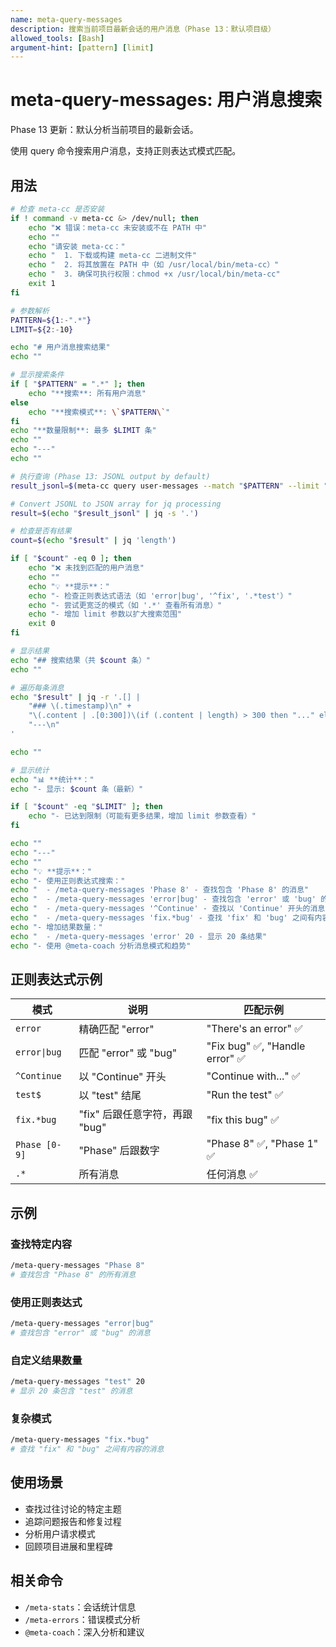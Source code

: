 ```yaml
---
name: meta-query-messages
description: 搜索当前项目最新会话的用户消息（Phase 13：默认项目级）
allowed_tools: [Bash]
argument-hint: [pattern] [limit]
---
```


# meta-query-messages: 用户消息搜索

Phase 13 更新：默认分析当前项目的最新会话。

使用 query 命令搜索用户消息，支持正则表达式模式匹配。

## 用法

```bash
# 检查 meta-cc 是否安装
if ! command -v meta-cc &> /dev/null; then
    echo "❌ 错误：meta-cc 未安装或不在 PATH 中"
    echo ""
    echo "请安装 meta-cc："
    echo "  1. 下载或构建 meta-cc 二进制文件"
    echo "  2. 将其放置在 PATH 中（如 /usr/local/bin/meta-cc）"
    echo "  3. 确保可执行权限：chmod +x /usr/local/bin/meta-cc"
    exit 1
fi

# 参数解析
PATTERN=${1:-".*"}
LIMIT=${2:-10}

echo "# 用户消息搜索结果"
echo ""

# 显示搜索条件
if [ "$PATTERN" = ".*" ]; then
    echo "**搜索**: 所有用户消息"
else
    echo "**搜索模式**: \`$PATTERN\`"
fi
echo "**数量限制**: 最多 $LIMIT 条"
echo ""
echo "---"
echo ""

# 执行查询 (Phase 13: JSONL output by default)
result_jsonl=$(meta-cc query user-messages --match "$PATTERN" --limit "$LIMIT" --sort-by timestamp --reverse 2>/dev/null)

# Convert JSONL to JSON array for jq processing
result=$(echo "$result_jsonl" | jq -s '.')

# 检查是否有结果
count=$(echo "$result" | jq 'length')

if [ "$count" -eq 0 ]; then
    echo "❌ 未找到匹配的用户消息"
    echo ""
    echo "💡 **提示**："
    echo "- 检查正则表达式语法（如 'error|bug', '^fix', '.*test'）"
    echo "- 尝试更宽泛的模式（如 '.*' 查看所有消息）"
    echo "- 增加 limit 参数以扩大搜索范围"
    exit 0
fi

# 显示结果
echo "## 搜索结果（共 $count 条）"
echo ""

# 遍历每条消息
echo "$result" | jq -r '.[] |
    "### \(.timestamp)\n" +
    "\(.content | .[0:300])\(if (.content | length) > 300 then "..." else "" end)\n" +
    "---\n"
'

echo ""

# 显示统计
echo "📊 **统计**："
echo "- 显示: $count 条（最新）"

if [ "$count" -eq "$LIMIT" ]; then
    echo "- 已达到限制（可能有更多结果，增加 limit 参数查看）"
fi

echo ""
echo "---"
echo ""
echo "💡 **提示**："
echo "- 使用正则表达式搜索："
echo "  - /meta-query-messages 'Phase 8' - 查找包含 'Phase 8' 的消息"
echo "  - /meta-query-messages 'error|bug' - 查找包含 'error' 或 'bug' 的消息"
echo "  - /meta-query-messages '^Continue' - 查找以 'Continue' 开头的消息"
echo "  - /meta-query-messages 'fix.*bug' - 查找 'fix' 和 'bug' 之间有内容的消息"
echo "- 增加结果数量："
echo "  - /meta-query-messages 'error' 20 - 显示 20 条结果"
echo "- 使用 @meta-coach 分析消息模式和趋势"
```

## 正则表达式示例

| 模式 | 说明 | 匹配示例 |
|------|------|---------|
| `error` | 精确匹配 "error" | "There's an error" ✅ |
| `error\|bug` | 匹配 "error" 或 "bug" | "Fix bug" ✅, "Handle error" ✅ |
| `^Continue` | 以 "Continue" 开头 | "Continue with..." ✅ |
| `test$` | 以 "test" 结尾 | "Run the test" ✅ |
| `fix.*bug` | "fix" 后跟任意字符，再跟 "bug" | "fix this bug" ✅ |
| `Phase [0-9]` | "Phase" 后跟数字 | "Phase 8" ✅, "Phase 1" ✅ |
| `.*` | 所有消息 | 任何消息 ✅ |

## 示例

### 查找特定内容
```bash
/meta-query-messages "Phase 8"
# 查找包含 "Phase 8" 的所有消息
```

### 使用正则表达式
```bash
/meta-query-messages "error|bug"
# 查找包含 "error" 或 "bug" 的消息
```

### 自定义结果数量
```bash
/meta-query-messages "test" 20
# 显示 20 条包含 "test" 的消息
```

### 复杂模式
```bash
/meta-query-messages "fix.*bug"
# 查找 "fix" 和 "bug" 之间有内容的消息
```

## 使用场景

- 查找过往讨论的特定主题
- 追踪问题报告和修复过程
- 分析用户请求模式
- 回顾项目进展和里程碑

## 相关命令

- `/meta-stats`：会话统计信息
- `/meta-errors`：错误模式分析
- `@meta-coach`：深入分析和建议
